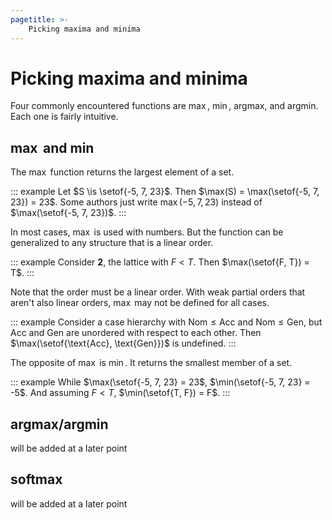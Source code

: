 ```yaml
---
pagetitle: >-
    Picking maxima and minima
---
```


# Picking maxima and minima

Four commonly encountered functions are $\max$, $\min$, $\mathrm{argmax}$, and $\mathrm{argmin}$.
Each one is fairly intuitive.

## $\max$ and $\min$

The $\max$ function returns the largest element of a set.

::: example
Let $S \is \setof{-5, 7, 23}$.
Then $\max(S) = \max(\setof{-5, 7, 23}) = 23$.
Some authors just write $\max(-5, 7, 23)$ instead of $\max(\setof{-5, 7, 23})$.
:::

In most cases, $\max$ is used with numbers.
But the function can be generalized to any structure that is a linear order.

::: example
Consider **2**, the lattice with $F < T$.
Then $\max(\setof{F, T}) = T$.
:::

Note that the order must be a linear order.
With weak partial orders that aren't also linear orders, $\max$ may not be defined for all cases.

::: example
Consider a case hierarchy with
$\text{Nom} \leq \text{Acc}$
and
$\text{Nom} \leq \text{Gen}$, but Acc and Gen are unordered with respect to each other.
Then $\max(\setof{\text{Acc}, \text{Gen}})$ is undefined.
:::

The opposite of $\max$ is $\min$.
It returns the smallest member of a set.

::: example
While $\max(\setof{-5, 7, 23} = 23$, $\min(\setof{-5, 7, 23} = -5$.
And assuming $F < T$, $\min(\setof{T, F}) = F$.
:::

## argmax/argmin

will be added at a later point

## softmax

will be added at a later point
